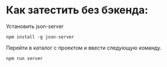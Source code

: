 # Как затестить без бэкенда:

Установить json-server
```shell
npm install -g json-server
```

Перейти в каталог с проектом и ввести следующую команду.
```shell
npm run server
```
